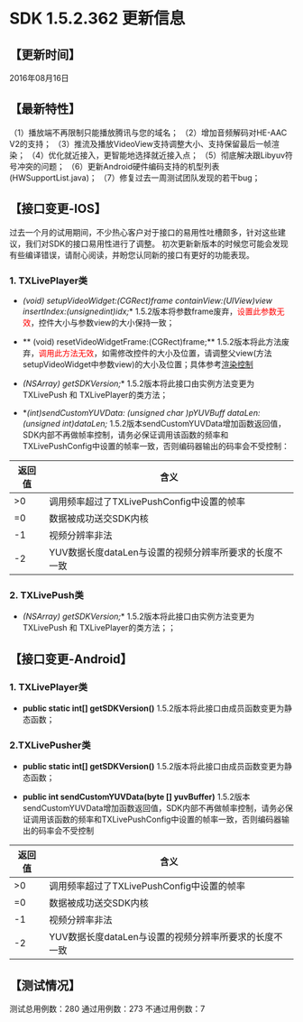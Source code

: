 ﻿# SDK 1.5.2.362 更新信息

## 【更新时间】 
 2016年08月16日

## 【最新特性】
（1）播放端不再限制只能播放腾讯与您的域名；
（2）增加音频解码对HE-AAC V2的支持；
（3）推流及播放VideoView支持调整大小、支持保留最后一帧渲染；
（4）优化就近接入，更智能地选择就近接入点；
（5）彻底解决跟Libyuv符号冲突的问题；
（6）更新Android硬件编码支持的机型列表(HWSupportList.java)；
（7）修复过去一周测试团队发现的若干bug；

## 【接口变更-IOS】
过去一个月的试用期间，不少热心客户对于接口的易用性吐槽颇多，针对这些建议，我们对SDK的接口易用性进行了调整。  初次更新新版本的时候您可能会发现有些编译错误，请耐心阅读，并盼您认同新的接口有更好的功能表现。

### 1. TXLivePlayer类
- **(void) setupVideoWidget:(CGRect)frame containView:(UIView*)view insertIndex:(unsignedint)idx;**
1.5.2版本将参数frame废弃，<font color='red'>设置此参数无效</font>，控件大小与参数view的大小保持一致；

- ** (void) resetVideoWidgetFrame:(CGRect)frame;**
1.5.2版本将此方法废弃，<font color='red'>调用此方法无效</font>，如需修改控件的大小及位置，请调整父view(方法setupVideoWidget中参数view)的大小及位置；具体参考[渲染控制](http://tce.fsphere.cn/doc/api/258/4734#step-2.3A-.E5.90.AF.E5.8A.A8.E6.8E.A8.E6.B5.81)

- **(NSArray*) getSDKVersion;**
1.5.2版本将此接口由实例方法变更为TXLivePush 和 TXLivePlayer的类方法；

- **(int)sendCustomYUVData: (unsigned char *)pYUVBuff dataLen:(unsigned int)dataLen;**
1.5.2版本sendCustomYUVData增加函数返回值，SDK内部不再做帧率控制，请务必保证调用该函数的频率和TXLivePushConfig中设置的帧率一致，否则编码器输出的码率会不受控制：

| 返回值     | 含义                      | 
|-------------|-------------------------|
| >0          |调用频率超过了TXLivePushConfig中设置的帧率              | 
| =0          |数据被成功送交SDK内核              | 
| -1           |视频分辨率非法                          | 
| -2           |YUV数据长度dataLen与设置的视频分辨率所要求的长度不一致                         | 

### 2. TXLivePush类
- **(NSArray*) getSDKVersion;**
1.5.2版本将此接口由实例方法变更为TXLivePush 和 TXLivePlayer的类方法；；


## 【接口变更-Android】
### 1. TXLivePlayer类
- **public static int[] getSDKVersion()**
1.5.2版本将此接口由成员函数变更为静态函数；

### 2.TXLivePusher类
- **public static int[] getSDKVersion()**
1.5.2版本将此接口由成员函数变更为静态函数；

- **public int sendCustomYUVData(byte [] yuvBuffer)**
1.5.2版本sendCustomYUVData增加函数返回值，SDK内部不再做帧率控制，请务必保证调用该函数的频率和TXLivePushConfig中设置的帧率一致，否则编码器输出的码率会不受控制

| 返回值     | 含义                      | 
|-------------|-------------------------|
| >0          |调用频率超过了TXLivePushConfig中设置的帧率              | 
| =0          |数据被成功送交SDK内核              | 
| -1           |视频分辨率非法                          | 
| -2           |YUV数据长度dataLen与设置的视频分辨率所要求的长度不一致  

## 【测试情况】
 测试总用例数：280 通过用例数：273 不通过用例数：7

